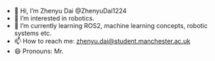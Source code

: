- 👋 Hi, I’m Zhenyu Dai @ZhenyuDai1224
- 👀 I’m interested in robotics.
- 🌱 I’m currently learning ROS2, machine learning concepts, robotic systems etc.
- 📫 How to reach me: zhenyu.dai@student.manchester.ac.uk
- 😄 Pronouns: Mr.

<!---
ZhenyuDai1224/ZhenyuDai1224 is a ✨ special ✨ repository because its `README.md` (this file) appears on your GitHub profile.
You can click the Preview link to take a look at your changes.
--->
